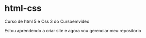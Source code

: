 # html-css
 Curso de html 5 e Css 3 do Cursoemvideo

 Estou aprendendo a criar site e agora vou gerenciar meu repositorio
